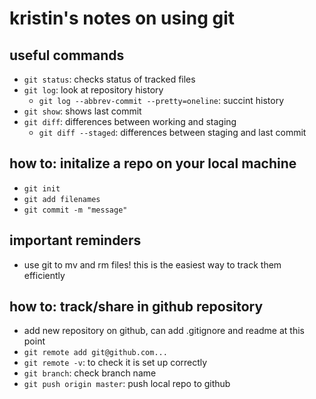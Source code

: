 # kristin's notes on using git

## useful commands

- `git status`: checks status of tracked files
- `git log`: look at repository history
  - `git log --abbrev-commit --pretty=oneline`: succint history
- `git show`: shows last commit
- `git diff`: differences between working and staging
  - `git diff --staged`: differences between
  staging and last commit

## how to: initalize a repo on your local machine

- `git init`
- `git add filenames`
- `git commit -m "message"`

## important reminders

- use git to mv and rm files! this is the easiest
  way to track them efficiently

## how to: track/share in github repository

- add new repository on github, can add .gitignore 
  and readme at this point
- `git remote add git@github.com...`
- `git remote -v`: to check it is set up correctly
- `git branch`: check branch name
- `git push origin master`: push local repo to github
  